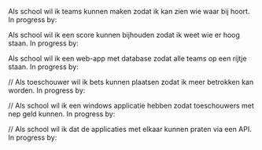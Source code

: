 Als school wil ik teams kunnen maken zodat ik kan zien wie waar bij hoort.
In progress by: 

Als school wil ik een score kunnen bijhouden zodat ik weet wie er hoog staan.
In progress by: 

Als school wil ik een web-app met database zodat alle teams op een rijtje staan.
In progress by: 

// Als toeschouwer wil ik bets kunnen plaatsen zodat ik meer betrokken kan worden.
In progress by: 

// Als school wil ik een windows applicatie hebben zodat toeschouwers met nep geld kunnen.
In progress by: 

// Als school wil ik dat de applicaties met elkaar kunnen praten via een API.
In progress by: 